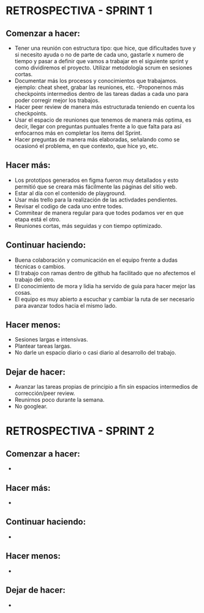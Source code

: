 # RETROSPECTIVA - SPRINT 1  
   
## Comenzar a hacer:
- Tener una reunión con estructura tipo: que hice, que dificultades tuve y si necesito ayuda o no de parte de cada uno, gastarle x numero de tiempo y pasar a definir que vamos a trabajar en el siguiente sprint y como dividiremos el proyecto. Utilizar metodología scrum en sesiones cortas.
- Documentar más los procesos y conocimientos que trabajamos. ejemplo: cheat sheet, grabar las reuniones, etc.
-Proponernos más checkpoints intermedios dentro de las tareas dadas a cada uno para poder corregir mejor los trabajos.
- Hacer peer review de manera más estructurada teniendo en cuenta los checkpoints.
- Usar el espacio de reuniones que tenemos de manera más optima, es decir, llegar con preguntas puntuales frente a lo que falta para así enfocarnos más en completar los items del Sprint. 
- Hacer preguntas de manera más elaboradas, señalando como se ocasionó el problema, en que contexto, que hice yo, etc.

## Hacer más:
- Los prototipos generados en figma fueron muy detallados y esto permitió que se creara más fácilmente las páginas del sitio web.
- Estar al día con el contenido de playground.
- Usar más trello para la realización de las activdades pendientes.
- Revisar el codigo de cada uno entre todes.
- Commitear de manera regular para que todes podamos ver en que etapa está el otro.
- Reuniones cortas, más seguidas y con tiempo optimizado.

## Continuar haciendo:
- Buena colaboración y comunicación en el equipo frente a dudas técnicas o cambios.
- El trabajo con ramas dentro de github ha facilitado que no afectemos el trabajo del otro.
- El conocimiento de mora y lidia ha servido de guia para hacer mejor las cosas.
- El equipo es muy abierto a escuchar y cambiar la ruta de ser necesario para avanzar todos hacia el mismo lado.
 
## Hacer menos:
- Sesiones largas e intensivas.
- Plantear tareas largas.
- No darle un espacio diario o casi diario al desarrollo del trabajo.
 
## Dejar de hacer:
- Avanzar las tareas propias de principio a fin sin espacios intermedios de corrección/peer review.
- Reunirnos poco durante la semana.
- No googlear.

# RETROSPECTIVA - SPRINT 2 
   
## Comenzar a hacer:
- 

## Hacer más:
- 

## Continuar haciendo:
- 
 
## Hacer menos:
- 
## Dejar de hacer:
- 

